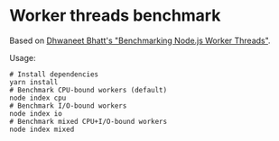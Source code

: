 # Worker threads benchmark

Based on [Dhwaneet Bhatt's "Benchmarking Node.js Worker Threads"](https://dhwaneetbhatt.com/blog/benchmarking-nodejs-worker-threads).

Usage:

```shell
# Install dependencies
yarn install
# Benchmark CPU-bound workers (default)
node index cpu
# Benchmark I/O-bound workers
node index io
# Benchmark mixed CPU+I/O-bound workers
node index mixed
```
